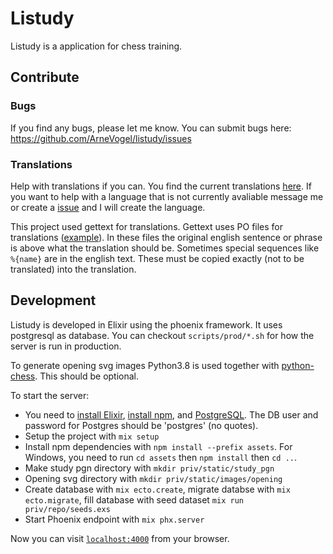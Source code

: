 # Listudy
Listudy is a application for chess training.

## Contribute
### Bugs
If you find any bugs, please let me know. You can submit bugs here: https://github.com/ArneVogel/listudy/issues
### Translations
Help with translations if you can. You find the current translations [here](https://github.com/ArneVogel/listudy/tree/master/priv/gettext). 
If you want to help with a language that is not currently avaliable message me or create a [issue](https://github.com/ArneVogel/listudy/issues) and I will create the language. 

This project used gettext for translations. Gettext uses PO files for translations ([example](https://github.com/ArneVogel/listudy/blob/master/priv/gettext/de/LC_MESSAGES/default.po)). In these files the original english sentence or phrase is above what the translation should be. Sometimes special sequences like `%{name}` are in the english text. These must be copied exactly (not to be translated) into the translation.  

## Development
Listudy is developed in Elixir using the phoenix framework. It uses postgresql as database. You can checkout `scripts/prod/*.sh` for how the server is run in production.

To generate opening svg images Python3.8 is used together with [python-chess](https://github.com/niklasf/python-chess). This should be optional.

To start the server:
  * You need to [install Elixir](https://elixir-lang.org/install.html), [install npm](https://www.npmjs.com/get-npm), and [PostgreSQL](https://www.postgresql.org/download). The DB user and password for Postgres should be 'postgres' (no quotes).
  * Setup the project with `mix setup`
  * Install npm dependencies with `npm install --prefix assets`. For Windows, you need to run `cd assets` then `npm install` then `cd ..`.
  * Make study pgn directory with `mkdir priv/static/study_pgn`
  * Opening svg directory with `mkdir priv/static/images/opening`
  * Create database with `mix ecto.create`, migrate databse with `mix ecto.migrate`, fill database with seed dataset `mix run priv/repo/seeds.exs`
  * Start Phoenix endpoint with `mix phx.server`

Now you can visit [`localhost:4000`](http://localhost:4000) from your browser.

